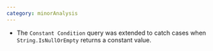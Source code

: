 ```yaml
---
category: minorAnalysis
---
```

* The `Constant Condition` query was extended to catch cases when `String.IsNullOrEmpty` returns a constant value. 